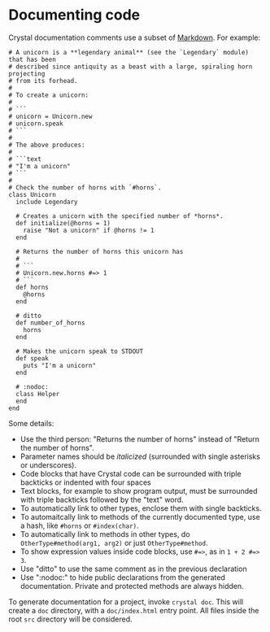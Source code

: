 # Documenting code

Crystal documentation comments use a subset of [Markdown](https://daringfireball.net/projects/markdown/). For example:

`````crystal
# A unicorn is a **legendary animal** (see the `Legendary` module) that has been
# described since antiquity as a beast with a large, spiraling horn projecting
# from its forhead.
#
# To create a unicorn:
#
# ```
# unicorn = Unicorn.new
# unicorn.speak
# ```
#
# The above produces:
#
# ```text
# "I'm a unicorn"
# ```
#
# Check the number of horns with `#horns`.
class Unicorn
  include Legendary

  # Creates a unicorn with the specified number of *horns*.
  def initialize(@horns = 1)
    raise "Not a unicorn" if @horns != 1
  end

  # Returns the number of horns this unicorn has
  #
  # ```
  # Unicorn.new.horns #=> 1
  # ```
  def horns
    @horns
  end

  # ditto
  def number_of_horns
    horns
  end

  # Makes the unicorn speak to STDOUT
  def speak
    puts "I'm a unicorn"
  end

  # :nodoc:
  class Helper
  end
end
`````

Some details:
* Use the third person: "Returns the number of horns" instead of "Return the number of horns".
* Parameter names should be *italicized* (surrounded with single asterisks or underscores).
* Code blocks that have Crystal code can be surrounded with triple backticks or indented with four spaces
* Text blocks, for example to show program output, must be surrounded with triple backticks followed by the "text" word.
* To automatically link to other types, enclose them with single backticks.
* To automaitcally link to methods of the currently documented type, use a hash, like `#horns` or `#index(char)`.
* To automatically link to methods in other types, do `OtherType#method(arg1, arg2)` or just `OtherType#method`.
* To show expression values inside code blocks, use `#=>`, as in `1 + 2 #=> 3`.
* Use "ditto" to use the same comment as in the previous declaration
* Use ":nodoc:" to hide public declarations from the generated documentation. Private and protected methods are always hidden.

To generate documentation for a project, invoke `crystal doc`. This will create a `doc` directory, with a `doc/index.html` entry point. All files inside the root `src` directory will be considered.
